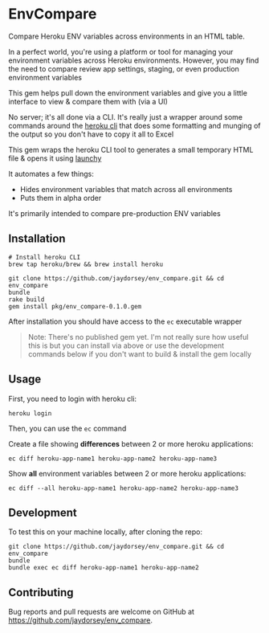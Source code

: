 # EnvCompare

Compare Heroku ENV variables across environments in an HTML
table.

In a perfect world, you're using a platform or tool for managing your
environment variables across Heroku environments. However, you may
find the need to compare review app settings, staging, or even
production environment variables

This gem helps pull down the environment variables and give you
a little interface to view & compare them with (via a UI)

No server; it's all done via a CLI. It's really just a wrapper around
some commands around the [heroku cli](https://devcenter.heroku.com/articles/heroku-cli) that does some formatting and
munging of the output so you don't have to copy it all to Excel

This gem wraps the heroku CLI tool to generates a small temporary
HTML file & opens it using [launchy](https://github.com/copiousfreetime/launchy)

It automates a few things:
- Hides environment variables that match across all environments
- Puts them in alpha order

It's primarily intended to compare pre-production ENV variables

## Installation

    # Install heroku CLI
    brew tap heroku/brew && brew install heroku

    git clone https://github.com/jaydorsey/env_compare.git && cd env_compare
    bundle
    rake build
    gem install pkg/env_compare-0.1.0.gem

After installation you should have access to the `ec` executable wrapper

> Note: There's no published gem yet. I'm not really sure how useful this is
> but you can install via above or use the development commands below if you
> don't want to build & install the gem locally

## Usage

First, you need to login with heroku cli:

    heroku login

Then, you can use the `ec` command

Create a file showing **differences** between 2 or more heroku applications:

    ec diff heroku-app-name1 heroku-app-name2 heroku-app-name3

Show **all** environment variables between 2 or more heroku applications:

    ec diff --all heroku-app-name1 heroku-app-name2 heroku-app-name3

## Development

To test this on your machine locally, after cloning the repo:

    git clone https://github.com/jaydorsey/env_compare.git && cd env_compare
    bundle
    bundle exec ec diff heroku-app-name1 heroku-app-name2

## Contributing

Bug reports and pull requests are welcome on GitHub at https://github.com/jaydorsey/env_compare.
